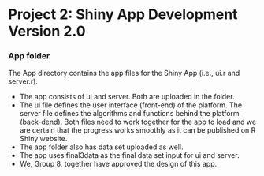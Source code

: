# Project 2: Shiny App Development Version 2.0
### App folder

The App directory contains the app files for the Shiny App (i.e., ui.r and server.r). 

- The app consists of ui and server. Both are uploaded in the folder.
- The ui file defines the user interface (front-end) of the platform. The server file defines the algorithms and functions behind the platform (back-dend). Both files need to work together for the app to load and we are certain that the progress works smoothly as it can be published on R Shiny website.
- The app folder also has data set uploaded as well.
- The app uses final3data as the final data set input for ui and server. 
- We, Group 8, together have approved the design of this app.
